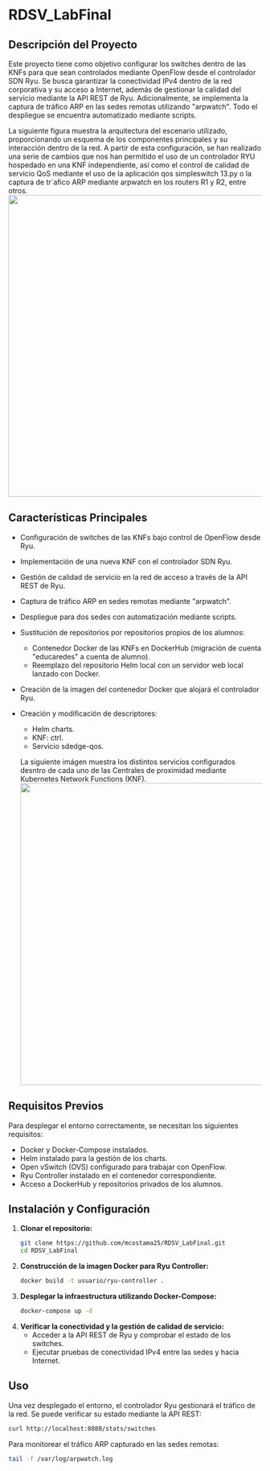 # RDSV_LabFinal

## Descripción del Proyecto
Este proyecto tiene como objetivo configurar los switches dentro de las KNFs para que sean controlados mediante OpenFlow desde el controlador SDN Ryu. Se busca garantizar la conectividad IPv4 dentro de la red corporativa y su acceso a Internet, además de gestionar la calidad del servicio mediante la API REST de Ryu. Adicionalmente, se implementa la captura de tráfico ARP en las sedes remotas utilizando "arpwatch". Todo el despliegue se encuentra automatizado mediante scripts.

La siguiente figura muestra la arquitectura del escenario utilizado, proporcionando un
esquema de los componentes principales y su interacción dentro de la red. A partir de esta
configuración, se han realizado una serie de cambios que nos han permitido el uso de un
controlador RYU hospedado en una KNF independiente, así como el control de calidad
de servicio QoS mediante el uso de la aplicación qos simpleswitch 13.py o la captura de
tr´afico ARP mediante arpwatch en los routers R1 y R2, entre otros.
<img src="images/arquitecturaRed.png" width="600">


## Características Principales
- Configuración de switches de las KNFs bajo control de OpenFlow desde Ryu.
- Implementación de una nueva KNF con el controlador SDN Ryu.
- Gestión de calidad de servicio en la red de acceso a través de la API REST de Ryu.
- Captura de tráfico ARP en sedes remotas mediante "arpwatch".
- Despliegue para dos sedes con automatización mediante scripts.
- Sustitución de repositorios por repositorios propios de los alumnos:
  - Contenedor Docker de las KNFs en DockerHub (migración de cuenta "educaredes" a cuenta de alumno).
  - Reemplazo del repositorio Helm local con un servidor web local lanzado con Docker.
- Creación de la imagen del contenedor Docker que alojará el controlador Ryu.
- Creación y modificación de descriptores:
  - Helm charts.
  - KNF: ctrl.
  - Servicio sdedge-qos.

  La siguiente imágen muestra los distintos servicios configurados desntro de cada uno de las Centrales de proximidad mediante Kubernetes Network Functions (KNF).
  <img src="images/arquitecturaServicios.png" width="600">


## Requisitos Previos
Para desplegar el entorno correctamente, se necesitan los siguientes requisitos:
- Docker y Docker-Compose instalados.
- Helm instalado para la gestión de los charts.
- Open vSwitch (OVS) configurado para trabajar con OpenFlow.
- Ryu Controller instalado en el contenedor correspondiente.
- Acceso a DockerHub y repositorios privados de los alumnos.

## Instalación y Configuración
1. **Clonar el repositorio:**
   ```sh
   git clone https://github.com/mcostama25/RDSV_LabFinal.git
   cd RDSV_LabFinal
   ```
2. **Construcción de la imagen Docker para Ryu Controller:**
   ```sh
   docker build -t usuario/ryu-controller .
   ```
3. **Desplegar la infraestructura utilizando Docker-Compose:**
   ```sh
   docker-compose up -d
   ```
4. **Verificar la conectividad y la gestión de calidad de servicio:**
   - Acceder a la API REST de Ryu y comprobar el estado de los switches.
   - Ejecutar pruebas de conectividad IPv4 entre las sedes y hacia Internet.

## Uso
Una vez desplegado el entorno, el controlador Ryu gestionará el tráfico de la red. Se puede verificar su estado mediante la API REST:
```sh
curl http://localhost:8080/stats/switches
```

Para monitorear el tráfico ARP capturado en las sedes remotas:
```sh
tail -f /var/log/arpwatch.log
```


